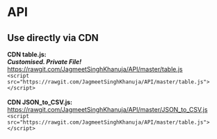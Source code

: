 # API

## Use directly via CDN

**CDN table.js:** <br/>
***Customised. Private File!*** <br/>
https://rawgit.com/JagmeetSinghKhanuja/API/master/table.js<br/>
`<script  src="https://rawgit.com/JagmeetSinghKhanuja/API/master/table.js"></script>`
<br/><br/>
**CDN JSON_to_CSV.js:** <br/>
https://rawgit.com/JagmeetSinghKhanuja/API/master/JSON_to_CSV.js<br/>
`<script src="https://rawgit.com/JagmeetSinghKhanuja/API/master/table.js"></script>`
